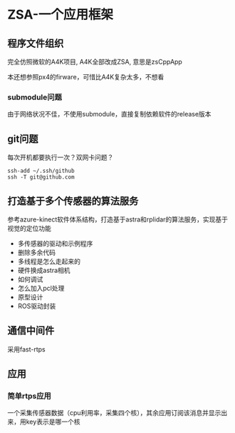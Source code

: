 # ZSA-一个应用框架

## 程序文件组织

完全仿照微软的A4K项目, A4K全部改成ZSA, 意思是zsCppApp

本还想参照px4的firware，可惜比A4K复杂太多，不想看

### submodule问题

由于网络状况不佳，不使用submodule，直接复制依赖软件的release版本

## git问题

每次开机都要执行一次？双网卡问题？

```shell
ssh-add ~/.ssh/github
ssh -T git@github.com
```

## 打造基于多个传感器的算法服务

参考azure-kinect软件体系结构，打造基于astra和rplidar的算法服务，实现基于视觉的定位功能

- 多传感器的驱动和示例程序
- 删除多余代码
- 多线程是怎么走起来的
- 硬件换成astra相机
- 如何调试
- 怎么加入pcl处理
- 原型设计
- ROS驱动封装

## 通信中间件

采用fast-rtps

## 应用

### 简单rtps应用

一个采集传感器数据（cpu利用率，采集四个核），其余应用订阅该消息并显示出来，用key表示是哪一个核
